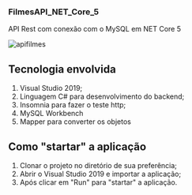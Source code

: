 ### FilmesAPI_NET_Core_5
API Rest com conexão com o MySQL em NET Core 5

![apifilmes](https://user-images.githubusercontent.com/67280323/126930395-4a9c17f2-6f15-4403-a5f7-974fef023d99.png)

## Tecnologia envolvida

1. Visual Studio 2019;
2. Linguagem C# para desenvolvimento do backend;
3. Insomnia para fazer o teste http;
4. MySQL Workbench
5. Mapper para converter os objetos

## Como "startar" a aplicação
1. Clonar o projeto no diretório de sua preferência;
2. Abrir o Visual Studio 2019 e importar a aplicação;
4. Após clicar em "Run" para "startar" a aplicação.

